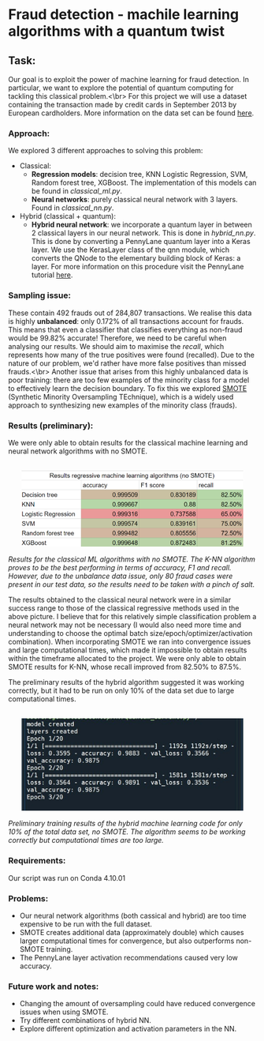 # Fraud detection - machile learning algorithms with a quantum twist
## Task:
Our goal is to exploit the power of machine learning for fraud detection. In particular, we want to explore the potential of quantum computing for tackling this classical problem.<\br>
For this project we will use a dataset containing the transaction made by credit cards in September 2013 by European cardholders. More information on the data set can be found [here](https://www.kaggle.com/mlg-ulb/creditcardfraud).
### Approach:
We explored 3 different approaches to solving this problem:
- Classical:
   * **Regression models**: decision tree, KNN Logistic Regression, SVM, Random forest tree, XGBoost. The implementation of this models can be found in *classical_ml.py*.
   * **Neural networks**: purely classical neural network with 3 layers. Found in *classical_nn.py*.
- Hybrid (classical + quantum):
   * **Hybrid neural network**: we incorporate a quantum layer in between 2 classical layers in our neural network. This is done in *hybrid_nn.py*.
   This is done by converting a PennyLane quantum layer into a Keras layer. We use the KerasLayer class of the qnn module, which converts the QNode to the elementary building block of Keras: a layer. For more information on this procedure visit the PennyLane tutorial [here](https://pennylane.ai/qml/demos/tutorial_qnn_module_tf.html).

### Sampling issue:
These contain 492 frauds out of 284,807 transactions. We realise this data is highly **unbalanced**: only 0.172% of all transactions account for frauds. This means that even a classifier that classifies everything as non-fraud would be 99.82% accurate! Therefore, we need to be careful when analysing our results. We should aim to maximise the *recall*, which represents how many of the true positives were found (recalled). Due to the nature of our problem, we'd rather have more false positives than missed frauds.<\br>
Another issue that arises from this highly unbalanced data is poor training: there are too few examples of the minority class for a model to effectively learn the decision boundary. To fix this we explored [SMOTE](https://machinelearningmastery.com/smote-oversampling-for-imbalanced-classification/) (Synthetic Minority Oversampling TEchnique), which is a widely used approach to synthesizing new examples of the minority class (frauds).

### Results (preliminary):
We were only able to obtain results for the classical machine learning and neural network algorithms with no SMOTE.
<p align="center">
<br/><img src='/ml_clas_results.png' width="450">
</p>
<p>
<em>Results for the classical ML algorithms with no SMOTE. The K-NN algorithm proves to be the best performing in terms of accuracy, F1 and recall. However, due to the unbalance data issue, only 80 fraud cases were present in our test data, so the results need to be taken with a pinch of salt.</em>
</p>
The results obtained to the classical neural network were in a similar success range to those of the classical regressive methods used in the above picture. I believe that for this relatively simple classification problem a neural network may not be necessary (I would also need more time and understanding to choose the optimal batch size/epoch/optimizer/activation combination).
When incorporating SMOTE we ran into convergence issues and large computational times, which made it impossible to obtain results within the timeframe allocated to the project. We were only able to obtain SMOTE results for K-NN, whose recall improved from 82.50% to 87.5%.

The preliminary results of the hybrid algorithm suggested it was working correctly, but it had to be run on only 10% of the data set due to large computational times.
<p align="center">
<br/><img src='/prel_hybrid.jfif' width="450">
</p>
<p>
<em>Preliminary training results of the hybrid machine learning code for only 10% of the total data set, no SMOTE. The algorithm seems to be working correctly but computational times are too large.</em>
</p>

### Requirements:
Our script was run on Conda 4.10.01
### Problems:
- Our neural network algorithms (both cassical and hybrid) are too time expensive to be run with the full dataset.
- SMOTE creates additional data (approximately double) which causes larger computational times for convergence, but also outperforms non-SMOTE training.
- The PennyLane layer activation recommendations caused very low accuracy.

### Future work and notes:
- Changing the amount of oversampling could have reduced convergence issues when using SMOTE.
- Try different combinations of hybrid NN.
- Explore different optimization and activation parameters in the NN.


